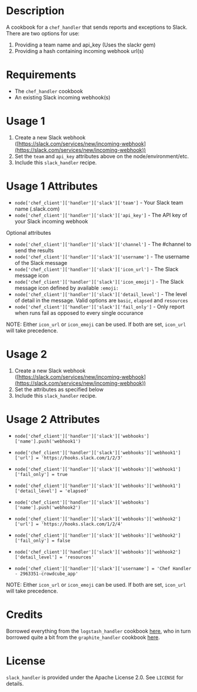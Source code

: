 Description
===========

A cookbook for a `chef_handler` that sends reports and exceptions to Slack.  There are two options for use:
1. Providing a team name and api_key (Uses the slackr gem)
2. Providing a hash containing incoming webhook url(s)

Requirements
============

* The `chef_handler` cookbook
* An existing Slack incoming webhook(s)





Usage 1
=====

1. Create a new Slack webhook ([https://slack.com/services/new/incoming-webhook](https://slack.com/services/new/incoming-webhook))
2. Set the `team` and `api_key` attributes above on the node/environment/etc.
3. Include this `slack_handler` recipe.

Usage 1 Attributes
==========
* `node['chef_client']['handler']['slack']['team']` - Your Slack team name (<team-name>.slack.com)
* `node['chef_client']['handler']['slack']['api_key']` - The API key of your Slack incoming webhook 

Optional attributes

* `node['chef_client']['handler']['slack']['channel']` - The #channel to send the results
* `node['chef_client']['handler']['slack']['username']` - The username of the Slack message
* `node['chef_client']['handler']['slack']['icon_url']` - The Slack message icon
* `node['chef_client']['handler']['slack']['icon_emoji']` - The Slack message icon defined by available `:emoji:`
* `node['chef_client']['handler']['slack']['detail_level']` - The level of detail in the message. Valid options are `basic`, `elapsed` and `resources`
* `node['chef_client']['handler']['slack']['fail_only']` - Only report when runs fail as opposed to every single occurance

NOTE: Either `icon_url` or `icon_emoji` can be used. If both are set, `icon_url` will take precedence.

Usage 2
=====

1. Create a new Slack webhook ([https://slack.com/services/new/incoming-webhook](https://slack.com/services/new/incoming-webhook))
2. Set the attributes as specified below
3. Include this `slack_handler` recipe.

Usage 2 Attributes
==========

* `node['chef_client']['handler']['slack']['webhooks']['name'].push('webhook1')`
* `node['chef_client']['handler']['slack']['webhooks']['webhook1']['url'] = 'https://hooks.slack.com/1/2/3'`
* `node['chef_client']['handler']['slack']['webhooks']['webhook1']['fail_only'] = true`
* `node['chef_client']['handler']['slack']['webhooks']['webhook1']['detail_level'] = 'elapsed'`


* `node['chef_client']['handler']['slack']['webhooks']['name'].push('webhook2')`
* `node['chef_client']['handler']['slack']['webhooks']['webhook2']['url'] = 'https://hooks.slack.com/1/2/4'`
* `node['chef_client']['handler']['slack']['webhooks']['webhook2']['fail_only'] = false`
* `node['chef_client']['handler']['slack']['webhooks']['webhook2']['detail_level'] = 'resources'`

* `node['chef_client']['handler']['slack']['username'] = 'Chef Handler - 2963351-crowdcube_app'`

NOTE: Either `icon_url` or `icon_emoji` can be used. If both are set, `icon_url` will take precedence.

Credits
=======

Borrowed everything from the `logstash_handler` cookbook [here](https://github.com/lusis/logstash_handler), who in turn borrowed quite a bit from the `graphite_handler` cookbook [here](https://github.com/realityforge-cookbooks/graphite_handler).

License
=======

`slack_handler` is provided under the Apache License 2.0. See `LICENSE` for details.
